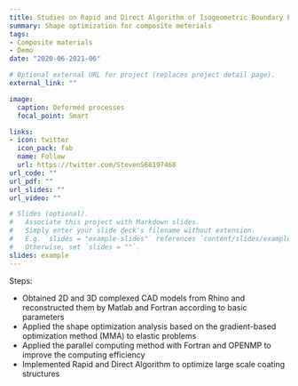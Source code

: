 ```yaml
---
title: Studies on Rapid and Direct Algorithm of Isogeometric Boundary Element for Large Scale Multilayer Complex Coating Structures
summary: Shape optimization for composite meterials
tags:
- Composite materials
- Demo
date: "2020-06-2021-06"

# Optional external URL for project (replaces project detail page).
external_link: ""

image:
  caption: Deformed processes
  focal_point: Smart

links:
- icon: twitter
  icon_pack: fab
  name: Follow
  url: https://twitter.com/StevenS68197468
url_code: ""
url_pdf: ""
url_slides: ""
url_video: ""

# Slides (optional).
#   Associate this project with Markdown slides.
#   Simply enter your slide deck's filename without extension.
#   E.g. `slides = "example-slides"` references `content/slides/example-slides.md`.
#   Otherwise, set `slides = ""`.
slides: example
---
```

Steps:

* Obtained 2D and 3D complexed CAD models from Rhino and reconstructed them by Matlab and Fortran according to basic parameters
* Applied the shape optimization analysis based on the gradient-based optimization method (MMA) to elastic problems
* Applied the parallel computing method with Fortran and OPENMP to improve the computing efficiency
* Implemented Rapid and Direct Algorithm to optimize large scale coating structures

